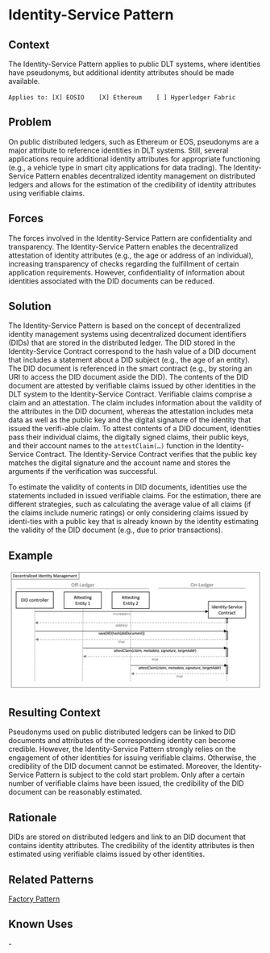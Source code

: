 # Identity-Service Pattern
## Context
The Identity-Service Pattern applies to public DLT systems, where identities have pseudonyms, but additional identity attributes should be made available. 

``Applies to: [X] EOSIO    [X] Ethereum    [ ] Hyperledger Fabric``

## Problem
On public distributed ledgers, such as Ethereum or EOS, pseudonyms are a major attribute to reference identities in DLT systems. Still, several applications require additional identity attributes for appropriate functioning (e.g., a vehicle type in smart city applications for data trading). The Identity-Service Pattern enables decentralized identity management on distributed ledgers and allows for the estimation of the credibility of identity attributes using verifiable claims.

## Forces
The forces involved in the Identity-Service Pattern are confidentiality and transparency. The Identity-Service Pattern enables the decentralized attestation of identity attributes (e.g., the age or address of an individual), increasing transparency of checks regarding the fulfillment of certain application requirements. However, confidentiality of information about identities associated with the DID documents can be reduced.

## Solution
The Identity-Service Pattern is based on the concept of decentralized identity management systems using decentralized document identifiers (DIDs) that are stored in the distributed ledger. The DID stored in the Identity-Service Contract correspond to the hash value of a DID document that includes a statement about a DID subject (e.g., the age of an entity). The DID document is referenced in the smart contract (e.g., by storing an URI to access the DID document aside the DID). The contents of the DID document are attested by verifiable claims issued by other identities in the DLT system to the Identity-Service Contract. Verifiable claims comprise a claim and an attestation. The claim includes information about the validity of the attributes in the DID document, whereas the attestation includes meta data as well as the public key and the digital signature of the identity that issued the verifi-able claim. To attest contents of a DID document, identities pass their individual claims, the digitally signed claims, their public keys, and their account names to the `attestClaim(…)` function in the Identity-Service Contract. The Identity-Service Contract verifies that the public key matches the digital signature and the account name and stores the arguments if the verification was successful.

To estimate the validity of contents in DID documents, identities use the statements included in issued verifiable claims. For the estimation, there are different strategies, such as calculating the average value of all claims (if the claims include numeric ratings) or only considering claims issued by identi-ties with a public key that is already known by the identity estimating the validity of the DID document (e.g., due to prior transactions).

## Example
![Identity-Service](IdentityService%20Pattern.png)


## Resulting Context
Pseudonyms used on public distributed ledgers can be linked to DID documents and attributes of the corresponding identity can become credible. However, the Identity-Service Pattern strongly relies on the engagement of other identities for issuing verifiable claims. Otherwise, the credibility of the DID document cannot be estimated. Moreover, the Identity-Service Pattern is subject to the cold start problem. Only after a certain number of verifiable claims have been issued, the credibility of the DID document can be reasonably estimated.

## Rationale
DIDs are stored on distributed ledgers and link to an DID document that contains identity attributes. The credibility of the identity attributes is then estimated using verifiable claims issued by other identities.

## Related Patterns
[Factory Pattern](../../Design%20Patterns/Factory%20Pattern/README.md)

## Known Uses
\-

